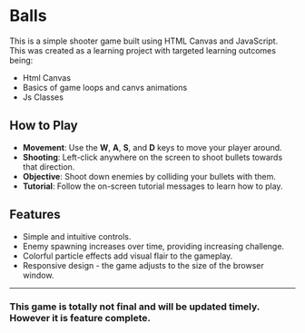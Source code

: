 # Balls

This is a simple shooter game built using HTML Canvas and JavaScript. This was created as a learning project with targeted learning outcomes being: 
- Html Canvas
- Basics of game loops and canvs animations
- Js Classes 

## How to Play

- **Movement**: Use the **W**, **A**, **S**, and **D** keys to move your player around.
- **Shooting**: Left-click anywhere on the screen to shoot bullets towards that direction.
- **Objective**: Shoot down enemies by colliding your bullets with them.
- **Tutorial**: Follow the on-screen tutorial messages to learn how to play.

## Features

- Simple and intuitive controls.
- Enemy spawning increases over time, providing increasing challenge.
- Colorful particle effects add visual flair to the gameplay.
- Responsive design - the game adjusts to the size of the browser window.
---
### This game is totally not final and will be updated timely. However it is feature complete.